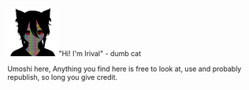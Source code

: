 <img src="docs/assets/Irival.png" width="100">
"Hi! I'm Irival" - dumb cat

Umoshi here,
Anything you find here is free to look at, use and probably republish, so long you give credit.
